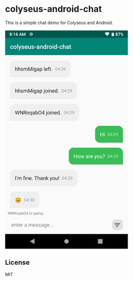 # colyseus-android-chat
This is a simple chat demo for Colyseus and Android.
<br><br>
<img src="https://github.com/doorbash/colyseus-android-chat/blob/master/screenshot.png?raw=true" />

## License

MIT
